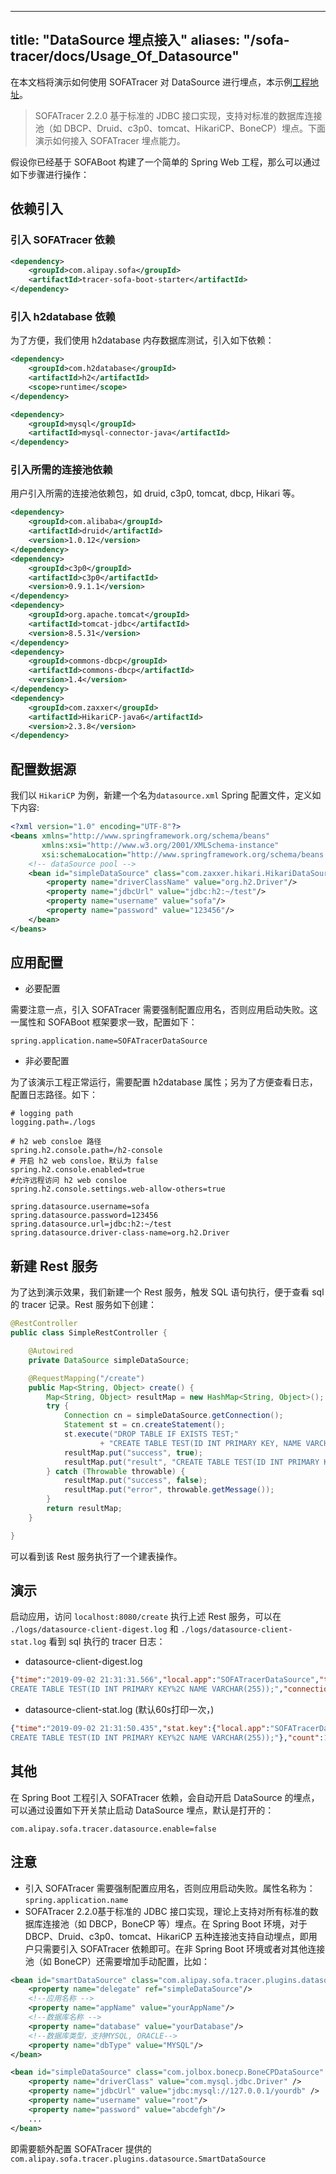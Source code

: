 
---
title: "DataSource 埋点接入"
aliases: "/sofa-tracer/docs/Usage_Of_Datasource"
---

在本文档将演示如何使用 SOFATracer 对 DataSource 进行埋点，本示例[工程地址](https://github.com/sofastack/sofa-tracer/tree/3.x/tracer-samples/tracer-sample-with-h2)。

> SOFATracer 2.2.0 基于标准的 JDBC 接口实现，支持对标准的数据库连接池（如 DBCP、Druid、c3p0、tomcat、HikariCP、BoneCP）埋点。下面演示如何接入 SOFATracer 埋点能力。

假设你已经基于 SOFABoot 构建了一个简单的 Spring Web 工程，那么可以通过如下步骤进行操作：

## 依赖引入

### 引入 SOFATracer 依赖

```xml
<dependency>
	<groupId>com.alipay.sofa</groupId>
	<artifactId>tracer-sofa-boot-starter</artifactId>
</dependency>
```

### 引入 h2database 依赖

为了方便，我们使用 h2database 内存数据库测试，引入如下依赖：
```xml
<dependency>
	<groupId>com.h2database</groupId>
	<artifactId>h2</artifactId>
	<scope>runtime</scope>
</dependency>

<dependency>
	<groupId>mysql</groupId>
	<artifactId>mysql-connector-java</artifactId>
</dependency>
```

### 引入所需的连接池依赖
用户引入所需的连接池依赖包，如 druid, c3p0, tomcat, dbcp, Hikari 等。
```xml
<dependency>
	<groupId>com.alibaba</groupId>
	<artifactId>druid</artifactId>
	<version>1.0.12</version>
</dependency>
<dependency>
	<groupId>c3p0</groupId>
	<artifactId>c3p0</artifactId>
	<version>0.9.1.1</version>
</dependency>
<dependency>
	<groupId>org.apache.tomcat</groupId>
	<artifactId>tomcat-jdbc</artifactId>
	<version>8.5.31</version>
</dependency>
<dependency>
	<groupId>commons-dbcp</groupId>
	<artifactId>commons-dbcp</artifactId>
	<version>1.4</version>
</dependency>
<dependency>
	<groupId>com.zaxxer</groupId>
	<artifactId>HikariCP-java6</artifactId>
	<version>2.3.8</version>
</dependency>
```

## 配置数据源
我们以 `HikariCP` 为例，新建一个名为`datasource.xml` Spring 配置文件，定义如下内容:
```xml
<?xml version="1.0" encoding="UTF-8"?>
<beans xmlns="http://www.springframework.org/schema/beans"
       xmlns:xsi="http://www.w3.org/2001/XMLSchema-instance"
       xsi:schemaLocation="http://www.springframework.org/schema/beans http://www.springframework.org/schema/beans/spring-beans.xsd">
    <!-- dataSource pool -->
    <bean id="simpleDataSource" class="com.zaxxer.hikari.HikariDataSource" destroy-method="close" primary="true">
        <property name="driverClassName" value="org.h2.Driver"/>
        <property name="jdbcUrl" value="jdbc:h2:~/test"/>
        <property name="username" value="sofa"/>
        <property name="password" value="123456"/>
    </bean>
</beans>
```

## 应用配置
+ 必要配置

需要注意一点，引入 SOFATracer 需要强制配置应用名，否则应用启动失败。这一属性和 SOFABoot 框架要求一致，配置如下：
```text
spring.application.name=SOFATracerDataSource
```

+ 非必要配置

为了该演示工程正常运行，需要配置 h2database 属性；另为了方便查看日志，配置日志路径。如下：
```text
# logging path
logging.path=./logs

# h2 web consloe 路径
spring.h2.console.path=/h2-console
# 开启 h2 web consloe，默认为 false
spring.h2.console.enabled=true
#允许远程访问 h2 web consloe
spring.h2.console.settings.web-allow-others=true

spring.datasource.username=sofa
spring.datasource.password=123456
spring.datasource.url=jdbc:h2:~/test
spring.datasource.driver-class-name=org.h2.Driver
```

## 新建 Rest 服务

为了达到演示效果，我们新建一个 Rest 服务，触发 SQL 语句执行，便于查看 sql 的 tracer 记录。Rest 服务如下创建：

```java
@RestController
public class SimpleRestController {

    @Autowired
    private DataSource simpleDataSource;

    @RequestMapping("/create")
    public Map<String, Object> create() {
        Map<String, Object> resultMap = new HashMap<String, Object>();
        try {
            Connection cn = simpleDataSource.getConnection();
            Statement st = cn.createStatement();
            st.execute("DROP TABLE IF EXISTS TEST;"
                    + "CREATE TABLE TEST(ID INT PRIMARY KEY, NAME VARCHAR(255));");
            resultMap.put("success", true);
            resultMap.put("result", "CREATE TABLE TEST(ID INT PRIMARY KEY, NAME VARCHAR(255))");
        } catch (Throwable throwable) {
            resultMap.put("success", false);
            resultMap.put("error", throwable.getMessage());
        }
        return resultMap;
    }

}
```

可以看到该 Rest 服务执行了一个建表操作。

## 演示
启动应用，访问 `localhost:8080/create` 执行上述 Rest 服务，可以在 `./logs/datasource-client-digest.log` 和 `./logs/datasource-client-stat.log` 看到 sql 执行的 tracer 日志：
+ datasource-client-digest.log
```json
{"time":"2019-09-02 21:31:31.566","local.app":"SOFATracerDataSource","traceId":"0a0fe91d156743109138810017302","spanId":"0.1","span.kind":"client","result.code":"00","current.thread.name":"http-nio-8080-exec-1","time.cost.milliseconds":"15ms","database.name":"test","sql":"DROP TABLE IF EXISTS TEST;
CREATE TABLE TEST(ID INT PRIMARY KEY%2C NAME VARCHAR(255));","connection.establish.span":"128ms","db.execute.cost":"15ms","database.type":"h2","database.endpoint":"jdbc:h2:~/test:-1","sys.baggage":"","biz.baggage":""}
```

+ datasource-client-stat.log (默认60s打印一次，)
```json
{"time":"2019-09-02 21:31:50.435","stat.key":{"local.app":"SOFATracerDataSource","database.name":"test","sql":"DROP TABLE IF EXISTS TEST;
CREATE TABLE TEST(ID INT PRIMARY KEY%2C NAME VARCHAR(255));"},"count":1,"total.cost.milliseconds":15,"success":"true","load.test":"F"}
```

## 其他
在 Spring Boot 工程引入 SOFATracer 依赖，会自动开启 DataSource 的埋点，可以通过设置如下开关禁止启动 DataSource 埋点，默认是打开的：
```text
com.alipay.sofa.tracer.datasource.enable=false
```

## 注意
+ 引入 SOFATracer 需要强制配置应用名，否则应用启动失败。属性名称为：`spring.application.name`
+ SOFATracer 2.2.0基于标准的 JDBC 接口实现，理论上支持对所有标准的数据库连接池（如 DBCP，BoneCP 等）埋点。在 Spring Boot 环境，对于 DBCP、Druid、c3p0、tomcat、HikariCP 五种连接池支持自动埋点，即用户只需要引入 SOFATracer 依赖即可。在非 Spring Boot 环境或者对其他连接池（如 BoneCP）还需要增加手动配置，比如：
```xml
<bean id="smartDataSource" class="com.alipay.sofa.tracer.plugins.datasource.SmartDataSource" init-method="init">
    <property name="delegate" ref="simpleDataSource"/>
    <!--应用名称 -->
    <property name="appName" value="yourAppName"/>
    <!--数据库名称 -->
    <property name="database" value="yourDatabase"/>
    <!--数据库类型，支持MYSQL, ORACLE-->
    <property name="dbType" value="MYSQL"/>
</bean>

<bean id="simpleDataSource" class="com.jolbox.bonecp.BoneCPDataSource" destroy-method="close">
    <property name="driverClass" value="com.mysql.jdbc.Driver" />
    <property name="jdbcUrl" value="jdbc:mysql://127.0.0.1/yourdb" />
    <property name="username" value="root"/>
    <property name="password" value="abcdefgh"/>
    ...
</bean>
```
即需要额外配置 SOFATracer 提供的 `com.alipay.sofa.tracer.plugins.datasource.SmartDataSource`
